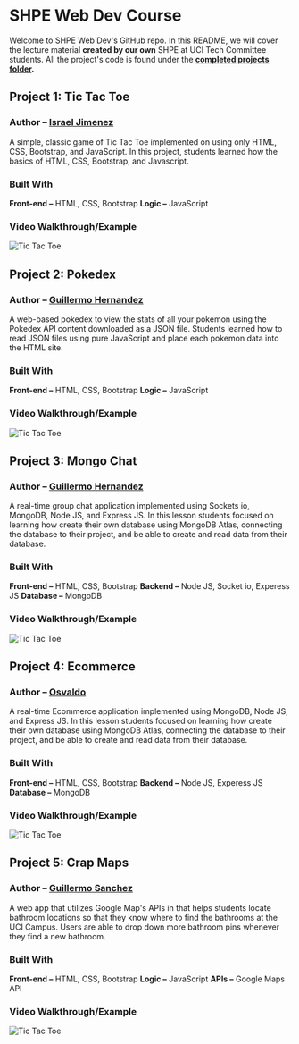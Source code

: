 # SHPE Web Dev Course
Welcome to SHPE Web Dev's GitHub repo. In this README, we will cover the lecture material **created by our own** SHPE at UCI Tech Committee students. All the project's code is found under the **[completed projects folder](https://github.com/membriux/Teach-Webdev-SHPE/tree/GIFs/CompletedProjects).**

## Project 1: Tic Tac Toe

### Author – [Israel Jimenez](https://github.com/israelj013)

A simple, classic game of Tic Tac Toe implemented on using only HTML, CSS, Bootstrap, and JavaScript. In this project, students learned how the basics of HTML, CSS, Bootstrap, and Javascript.

### Built With
**Front-end –** HTML, CSS, Bootstrap
**Logic –** JavaScript

### Video Walkthrough/Example
![Tic Tac Toe](https://github.com/membriux/Teach-Webdev-SHPE/blob/GIFs/GIFs/ttt.gif?raw=true)

## Project 2: Pokedex

### Author – [Guillermo Hernandez](https://github.com/guilleeh)

A web-based pokedex to view the stats of all your pokemon using the Pokedex API content downloaded as a JSON file. Students learned how to read JSON files using pure JavaScript and place each pokemon data into the HTML site.

### Built With
**Front-end –** HTML, CSS, Bootstrap
**Logic –** JavaScript

### Video Walkthrough/Example
![Tic Tac Toe](https://github.com/membriux/Teach-Webdev-SHPE/blob/GIFs/GIFs/pokedex.gif?raw=true)

## Project 3: Mongo Chat

### Author – [Guillermo Hernandez](https://github.com/guilleeh)

A real-time group chat application implemented using Sockets io, MongoDB, Node JS, and Express JS. In this lesson students focused on learning how create their own database using MongoDB Atlas, connecting the database to their project, and be able to create and read data from their database.

### Built With
**Front-end –** HTML, CSS, Bootstrap
**Backend –** Node JS, Socket io, Experess JS
**Database –** MongoDB

### Video Walkthrough/Example
![Tic Tac Toe](https://github.com/membriux/Teach-Webdev-SHPE/blob/GIFs/GIFs/mongo-chat.gif?raw=true)

## Project 4: Ecommerce

### Author – [Osvaldo](https://github.com/waldo023)

A real-time Ecommerce application implemented using MongoDB, Node JS, and Express JS. In this lesson students focused on learning how create their own database using MongoDB Atlas, connecting the database to their project, and be able to create and read data from their database.

### Built With
**Front-end –** HTML, CSS, Bootstrap
**Backend –** Node JS, Experess JS
**Database –** MongoDB

### Video Walkthrough/Example
![Tic Tac Toe](https://github.com/membriux/Teach-Webdev-SHPE/blob/GIFs/GIFs/ecommerce.gif?raw=true)

## Project 5: Crap Maps

### Author – [Guillermo Sanchez](https://github.com/membriux)

A web app that utilizes Google Map's APIs in that helps students locate bathroom locations so that they know where to find the bathrooms at the UCI Campus. Users are able to drop down more bathroom pins whenever they find a new bathroom.

### Built With
**Front-end –** HTML, CSS, Bootstrap
**Logic –** JavaScript
**APIs –** Google Maps API

### Video Walkthrough/Example
![Tic Tac Toe](https://github.com/membriux/Teach-Webdev-SHPE/blob/GIFs/GIFs/crap-maps.gif?raw=true)

